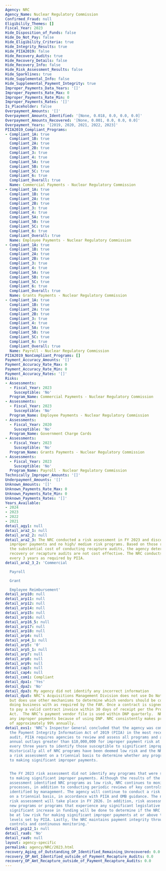 ```yaml
---
Agency: NRC
Agency_Name: Nuclear Regulatory Commission
Confirmed_Fraud: null
Eligibility_Themes: []
Fiscal_Year: 2023
Hide_Disposition_of_Funds: false
Hide_Do_Not_Pay: false
Hide_Eligibility_Criteria: true
Hide_Integrity_Results: true
Hide_PIIA2019: false
Hide_Recovery_Audits: true
Hide_Recovery_Details: false
Hide_Recovery_Info: false
Hide_Risk_Assessment_Results: false
Hide_Sparklines: true
Hide_Supplemental_Info: false
Hide_Supplemental_Payment_Integrity: true
Improper_Payments_Data_Years: '[]'
Improper_Payments_Rate_Max: 0
Improper_Payments_Rate_Min: 0
Improper_Payments_Rates: '[]'
Is_Placeholder: false
Overpayment_Amounts: '[]'
Overpayment_Amounts_Identified: '[None, 0.018, 0.0, 0.0, 0.0]'
Overpayment_Amounts_Recovered: '[None, 0.001, 0.0, 0.0, 0.0]'
Overpayment_Years: '[2019, 2020, 2021, 2022, 2023]'
PIIA2019_Compliant_Programs:
- Compliant_1A: true
  Compliant_1B: true
  Compliant_2A: true
  Compliant_2B: true
  Compliant_3: true
  Compliant_4: true
  Compliant_5A: true
  Compliant_5B: true
  Compliant_5C: true
  Compliant_6: true
  Compliant_Overall: true
  Name: Commercial Payments - Nuclear Regulatory Commission
- Compliant_1A: true
  Compliant_1B: true
  Compliant_2A: true
  Compliant_2B: true
  Compliant_3: true
  Compliant_4: true
  Compliant_5A: true
  Compliant_5B: true
  Compliant_5C: true
  Compliant_6: true
  Compliant_Overall: true
  Name: Employee Payments - Nuclear Regulatory Commission
- Compliant_1A: true
  Compliant_1B: true
  Compliant_2A: true
  Compliant_2B: true
  Compliant_3: true
  Compliant_4: true
  Compliant_5A: true
  Compliant_5B: true
  Compliant_5C: true
  Compliant_6: true
  Compliant_Overall: true
  Name: Grants Payments - Nuclear Regulatory Commission
- Compliant_1A: true
  Compliant_1B: true
  Compliant_2A: true
  Compliant_2B: true
  Compliant_3: true
  Compliant_4: true
  Compliant_5A: true
  Compliant_5B: true
  Compliant_5C: true
  Compliant_6: true
  Compliant_Overall: true
  Name: Payroll - Nuclear Regulatory Commission
PIIA2019_NonCompliant_Programs: []
Payment_Accuracy_Amounts: '[]'
Payment_Accuracy_Rate_Max: 0
Payment_Accuracy_Rate_Min: 0
Payment_Accuracy_Rates: '[]'
Risks:
- Assessments:
  - Fiscal_Year: 2023
    Susceptible: 'No'
  Program_Name: Commercial Payments - Nuclear Regulatory Commission
- Assessments:
  - Fiscal_Year: 2023
    Susceptible: 'No'
  Program_Name: Employee Payments - Nuclear Regulatory Commission
- Assessments:
  - Fiscal_Year: 2020
    Susceptible: 'No'
  Program_Name: Government Charge Cards
- Assessments:
  - Fiscal_Year: 2023
    Susceptible: 'No'
  Program_Name: Grants Payments - Nuclear Regulatory Commission
- Assessments:
  - Fiscal_Year: 2023
    Susceptible: 'No'
  Program_Name: Payroll - Nuclear Regulatory Commission
Technically_Improper_Amounts: '[]'
Underpayment_Amounts: '[]'
Unknown_Amounts: '[]'
Unknown_Payments_Rate_Max: 0
Unknown_Payments_Rate_Min: 0
Unknown_Payments_Rates: '[]'
Years_Available:
- 2024
- 2023
- 2022
- 2021
detail_agy1: null
detail_ara2_1: null
detail_ara2_2: null
detail_ara2_3: The NRC conducted a risk assessment in FY 2023 and discovered no significant
  improper payments and no high/ medium risk programs. Based on those results and
  the substantial cost of conducting recapture audits, the agency determined that
  recovery or recapture audits are not cost effective. The NRC conducts risk assessments
  every 3 years as required by PIIA.
detail_ara2_3_2: 'Commercial

  Payroll

  Grant

  Employee Reimbursement'
detail_arp10: null
detail_arp11: null
detail_arp12: null
detail_arp14: null
detail_arp15: null
detail_arp16: null
detail_arp16_5: null
detail_arp17: null
detail_arp18: null
detail_arp4: null
detail_arp4_1: null
detail_arp5: '0'
detail_arp5_1: null
detail_arp7: null
detail_arp8: null
detail_arp9: null
detail_cap3: null
detail_cap4: null
detail_com1: Compliant
detail_dpa1: 'Yes'
detail_dpa2: 'No'
detail_dpa3: My agency did not identify any incorrect information
detail_dpa5: NRC’s Acquisitions Management Division does not use Do Not Pay (DNP)
  but does use other mechanisms to determine which vendors should be considered in
  doing business with as required by the FAR. Once a contract is signed, NRC is obligated
  to pay a valid contract invoice within 30 days of receipt per the Prompt Payment
  Act.  The NRC’s payment vendor file is used within DNP quarterly.  NRC has not found
  any improper payments because of using DNP. NRC consistently makes proper payments
  of approximately 99% annually.
detail_exs1: 'NRC’s Inspector General concluded that the agency was compliant with
  the Payment Integrity Information Act of 2019 (PIIA) in the most recent compliance
  audit. PIIA requires agencies to review and assess all programs and activities with
  annual outlays greater than $10,000,000 for improper payment risk at least once
  every three years to identify those susceptible to significant improper payments.
  Historically all of NRC programs have been deemed low risk and the NRC conducts
  a risk assessment on a triennial basis to determine whether any programs were susceptible
  to making significant improper payments.


  The FY 2023 risk assessment did not identify any programs that were susceptible
  to making significant improper payments. Although the results of the FY 2023 risk
  assessment identified NRC programs as low risk, NRC continues to monitor its payment
  processes, in addition to conducting periodic reviews of key controls for PIIA programs
  identified by management. The agency will continue to conduct a risk assessment
  on a triennial basis, in accordance with PIIA and OMB guidance. The next NRC PIIA
  risk assessment will take place in FY 2026. In addition, risk assessments evaluating
  new programs or programs that experience any significant legislative changes and/or
  significant increase in funding will be done to determine if the NRC continues to
  be at low risk for making significant improper payments at or above the threshold
  levels set by PIIA. Lastly, the NRC maintains payment integrity through strong prepayment
  controls and continuous monitoring.'
detail_pcp12_1: null
detail_raa8: 'No'
detail_raa9: null
layout: agency-specific
permalink: agency/NRC/2023.html
recovery_Aging_of_Outstanding_OP_Identified_Remaining_Unrecovered: 0.0
recovery_OP_Amt_Identified_outside_of_Payment_Recapture_Audits: 0.0
recovery_OP_Amt_Recapture_outside_of_Payment_Recapture_Audits: 0.0
---
```


